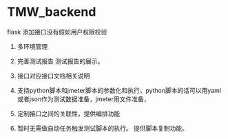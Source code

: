 # TMW_backend
flask
添加接口没有假如用户权限校验
1. 多环境管理
2. 完善测试报告 测试报告的展示。
3. 接口对应接口文档相关说明
4. 支持python脚本和jmeter脚本的参数化和执行，python脚本的话可以用yaml或者json作为测试数据准备，jmeter用文件准备，
5. 定制接口之间的关联性，提供编排功能

7. 暂时无需做自动任务触发测试脚本的执行。
提供脚本复制功能。